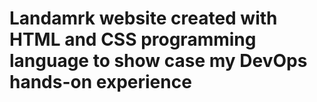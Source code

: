 <h1>Landamrk website created with HTML and CSS programming language to show case my DevOps hands-on experience</h1> 

